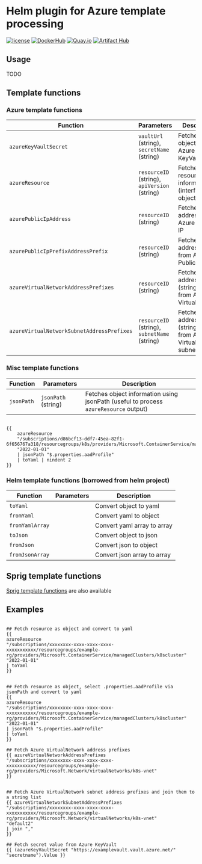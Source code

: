 # Helm plugin for Azure template processing

[![license](https://img.shields.io/github/license/webdevops/helm-azure-tpl.svg)](https://github.com/webdevops/helm-azure-tpl/blob/master/LICENSE)
[![DockerHub](https://img.shields.io/badge/DockerHub-webdevops%2Fhelm--azure--tpl-blue)](https://hub.docker.com/r/webdevops/helm-azure-tpl/)
[![Quay.io](https://img.shields.io/badge/Quay.io-webdevops%2Fhelm--azure--tpl-blue)](https://quay.io/repository/webdevops/helm-azure-tpl)
[![Artifact Hub](https://img.shields.io/endpoint?url=https://artifacthub.io/badge/repository/helm-azure-tpl)](https://artifacthub.io/packages/search?repo=helm-azure-tpl)


## Usage

TODO

## Template functions

### Azure template functions

| Function                                   | Parameters                                     | Description                                                             |
|--------------------------------------------|------------------------------------------------|-------------------------------------------------------------------------|
| `azureKeyVaultSecret`                      | `vaultUrl` (string), `secretName` (string)     | Fetches secret object from Azure KeyVault                               |
| `azureResource`                            | `resourceID` (string), `apiVersion` (string)   | Fetches Azure resource information (interface object)                   |
| `azurePublicIpAddress`                     | `resourceID` (string)                          | Fetches ip address from Azure Public IP                                 |
| `azurePublicIpPrefixAddressPrefix`         | `resourceID` (string)                          | Fetches ip address prefix from Azure Public IP prefix                   |
| `azureVirtualNetworkAddressPrefixes`       | `resourceID` (string)                          | Fetches address prefix (string array) from Azure VirtualNetwork         |
| `azureVirtualNetworkSubnetAddressPrefixes` | `resourceID` (string), `subnetName` (string)   | Fetches address prefix (string array) from Azure VirtualNetwork subnet  |


### Misc template functions

| Function   | Parameters          | Description                                                                          |
|------------|---------------------|--------------------------------------------------------------------------------------|
| `jsonPath` | `jsonPath` (string) | Fetches object information using jsonPath (useful to process `azureResource` output) |

```gotemplate

{{
    azureResource
    "/subscriptions/d86bcf13-ddf7-45ea-82f1-6f656767a318/resourcegroups/k8s/providers/Microsoft.ContainerService/managedClusters/mblaschke"
    "2022-01-01"
    | jsonPath "$.properties.aadProfile"
    | toYaml | nindent 2
}}

```


### Helm template functions (borrowed from helm project)

| Function        | Parameters | Description                 |
|-----------------|------------|-----------------------------|
| `toYaml`        |            | Convert object to yaml      |
| `fromYaml`      |            | Convert yaml to object      |
| `fromYamlArray` |            | Convert yaml array to array |
| `toJson`        |            | Convert object to json      |
| `fromJson`      |            | Convert json to object      |
| `fromJsonArray` |            | Convert json array to array |

## Sprig template functions

[Sprig template functions](https://masterminds.github.io/sprig/) are also available


## Examples

```gotemplate

## Fetch resource as object and convert to yaml
{{
azureResource
"/subscriptions/xxxxxxxx-xxxx-xxxx-xxxx-xxxxxxxxxxx/resourcegroups/example-rg/providers/Microsoft.ContainerService/managedClusters/k8scluster"
"2022-01-01"
| toYaml
}}


## Fetch resource as object, select .properties.aadProfile via jsonPath and convert to yaml
{{
azureResource
"/subscriptions/xxxxxxxx-xxxx-xxxx-xxxx-xxxxxxxxxxx/resourcegroups/example-rg/providers/Microsoft.ContainerService/managedClusters/k8scluster"
"2022-01-01"
| jsonPath "$.properties.aadProfile"
| toYaml
}}

## Fetch Azure VirtualNetwork address prefixes
{{ azureVirtualNetworkAddressPrefixes
"/subscriptions/xxxxxxxx-xxxx-xxxx-xxxx-xxxxxxxxxxx/resourcegroups/example-rg/providers/Microsoft.Network/virtualNetworks/k8s-vnet"
}}


## Fetch Azure VirtualNetwork subnet address prefixes and join them to a string list
{{ azureVirtualNetworkSubnetAddressPrefixes
"/subscriptions/xxxxxxxx-xxxx-xxxx-xxxx-xxxxxxxxxxx/resourcegroups/example-rg/providers/Microsoft.Network/virtualNetworks/k8s-vnet"
"default2"
| join ","
}}

## Fetch secret value from Azure KeyVault
{{ (azureKeyVaultSecret "https://examplevault.vault.azure.net/" "secretname").Value }}

```
